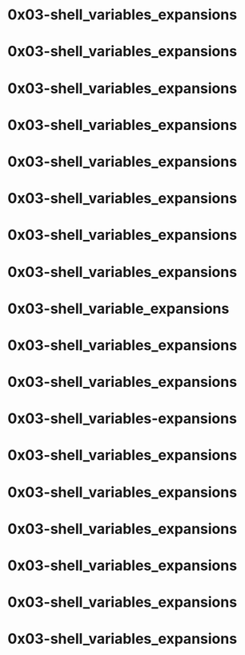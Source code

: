 # 0x03-shell_variables_expansions 
# 0x03-shell_variables_expansions 
# 0x03-shell_variables_expansions 
# 0x03-shell_variables_expansions 
# 0x03-shell_variables_expansions
# 0x03-shell_variables_expansions 
# 0x03-shell_variables_expansions
# 0x03-shell_variables_expansions 
# 0x03-shell_variable_expansions 
# 0x03-shell_variables_expansions 
# 0x03-shell_variables_expansions 
# 0x03-shell_variables-expansions 
# 0x03-shell_variables_expansions 
# 0x03-shell_variables_expansions 
# 0x03-shell_variables_expansions 
# 0x03-shell_variables_expansions 
# 0x03-shell_variables_expansions 
# 0x03-shell_variables_expansions

